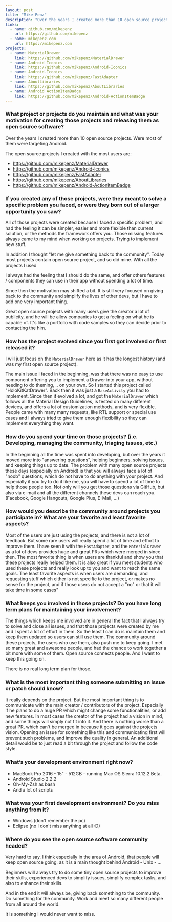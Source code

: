 ```yaml
---
layout: post
title: "Mike Penz"
description: "Over the years I created more than 10 open source projects. Were most of them were targeting Android"
links:
  - name: github.com/mikepenz
    url: https://github.com/mikepenz
  - name: mikepenz.com
    url: https://mikepenz.com
projects:
  - name: MaterialDrawer
    link: https://github.com/mikepenz/MaterialDrawer
  - name: Android Iconics
    link: https://github.com/mikepenz/Android-Iconics
  - name: Android-Iconics
    link: https://github.com/mikepenz/FastAdapter
  - name: AboutLibraries
    link: https://github.com/mikepenz/AboutLibraries
  - name: Android ActionItemBadge
    link: https://github.com/mikepenz/Android-ActionItemBadge
---
```


### What project or projects do you maintain and what was your motivation for creating those projects and releasing them as open source software?

Over the years I created more than 10 open source projects. Were most of them were targeting Android.

The open source projects I created with the most users are:

* https://github.com/mikepenz/MaterialDrawer
* https://github.com/mikepenz/Android-Iconics
* https://github.com/mikepenz/FastAdapter
* https://github.com/mikepenz/AboutLibraries
* https://github.com/mikepenz/Android-ActionItemBadge

### If you created any of those projects, were they meant to solve a specific problem you faced, or were they born out of a larger opportunity you saw?

All of those projects were created because I faced a specific problem, and had the feeling it can be simpler, easier and more flexible than current solution, or the
methods the framework offers you. Those missing features always came to my mind when working on projects. Trying to implement new stuff.

In addition I thought "let me give something back to the community". Today most projects contain open source project, and so did mine. With all the projects I used

I always had the feeling that I should do the same, and offer others features / components they can use in their app without spending a lot of time.

Since then the motivation may shifted a bit. It is still very focused on giving back to the community and simplify the lives of other devs, but I have to add one very important thing.

Great open source projects with many users give the creator a lot of publicity, and he will be allow companies to get a feeling on what he is capable of. It's like a portfolio with code samples so they can decide prior to contacting the him.

### How has the project evolved since you first got involved or first released it?

I will just focus on the `MaterialDrawer` here as it has the longest history (and was my first open source project).

The main issue I faced in the beginning, was that there was no easy to use component offering you to implement a Drawer into your app, without needing to do theming, .. on your own. So I started this project called "HoloKitKatDrawer". Back then it was just a `BaseActivity` you had to implement. Since then it evolved a lot, and got the `MaterialDrawer` which follows all the Material Design Guidelines, is tested on many different devices, and offers a lot of customization methods, and is very flexible. People came with many many requests, like RTL support or special use cases and I always tried to give them enough flexibility so they can implement everything they want.

### How do you spend your time on those projects? (i.e. Developing, managing the community, triaging issues, etc.)

In the beginning all the time was spent into developing, but over the years it moved more into "answering questions", helping beginners, solving issues, and keeping things up to date. The problem with many open source projects these days (especially on Android) is that you will always face a lot of "noob" questions, which do not have to do anything with your project. And especially if you try to do it like me, you will have to spend a lot of time to help those people too. Not only will you get those questions via GitHub, but also via e-mail and all the different channels these devs can reach you. (Facebook, Google Hangouts, Google Plus, E-Mail, ...)

### How would you describe the community around projects you participate in? What are your favorite and least favorite aspects?

Most of the users are just using the projects, and there is not a lot of feedback. But some rare users will really spend a lot of time and effort to improve them. I have seen it with the `FastAdapter`, and the `MaterialDrawer` as a lot of devs provides huge and great PRs which were merged in since then. The most favorite thing is when users are thankful and show you that these projects really helped them. It is also great if you meet students who used these projects and really look up to you and want to reach the same goals.
The least favorite aspects is when users are demanding, and requesting stuff which either is not specific to the project, or makes no sense for the project, and if those users do not accept a "no" or that it will take time in some cases"

### What keeps you involved in those projects? Do you have long term plans for maintaining your involvement?

The things which keeps me involved are in general the fact that I always try to solve and close all issues, and that those projects were created by me and I spent a lot of effort in them. So the least I can do is maintain them and keep them updated so users can still use them. The community around these projects, the users who use them, also push me to keep going. I met so many great and awesome people, and had the chance to work together a bit more with some of them. Open source connects people. And I want to keep this going on.

There is no real long term plan for those.

### What is the most important thing someone submitting an issue or patch should know?

It really depends on the project. But the most important thing is to communicate with the main creator / contributors of the project. Especially if he plans to do a huge PR which might change some functionalities, or add new features. In most cases the creator of the project had a vision in mind, and some things will simply not fit into it. And there is nothing worse than a great PR, which can't be merged in because it goes against the projects vision. Opening an issue for something like this and communicating first will prevent such problems, and improve the quality in general. An additional detail would be to just read a bit through the project and follow the code style.

### What’s your development environment right now?

* MacBook Pro 2016 - 15" - 512GB - running Mac OS Sierra 10.12.2 Beta.
* Android Studio 2.2.2
* Oh-My-Zsh as bash
* And a lot of scripts

### What was your first development environment? Do you miss anything from it?

* Windows (don't remember the pc)
* Eclipse (no I don't miss anything at all :D)

### Where do you see the open source software community headed?

Very hard to say. I think especially in the area of Android, that people will keep open source going, as it is a main thought behind Android - Unix - ...

Beginners will always try to do some tiny open source projects to improve their skills, experienced devs to simplify issues, simplify complex tasks, and also to enhance their skills.

And in the end it will always be, giving back something to the community. Do something for the community. Work and meet so many different people from all around the world.

It is something I would never want to miss.
